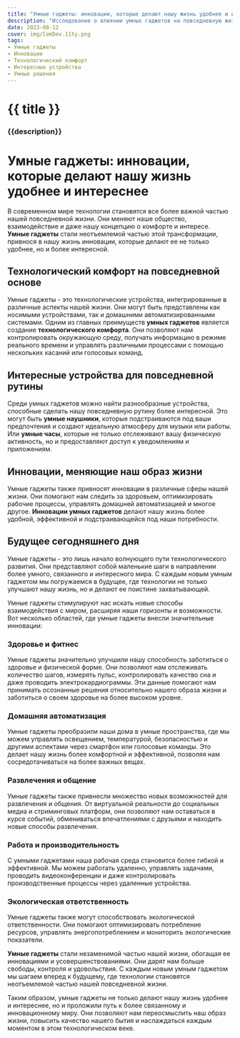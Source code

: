 ```yaml
---
title: "Умные гаджеты: инновации, которые делают нашу жизнь удобнее и интереснее"
description: "Исследование о влиянии умных гаджетов на повседневную жизнь и комфорт пользователей."
date: 2023-08-12
cover: img/ComDev.11ty.png
tags: 
- Умные гаджеты
- Инновации
- Технологический комфорт
- Интересные устройства
- Умные решения
---
```

# {{ title }}
### {{description}}

# Умные гаджеты: инновации, которые делают нашу жизнь удобнее и интереснее

В современном мире технологии становятся все более важной частью нашей повседневной жизни. Они меняют наше общество, взаимодействие и даже нашу концепцию о комфорте и интересе. **Умные гаджеты** стали неотъемлемой частью этой трансформации, привнося в нашу жизнь инновации, которые делают ее не только удобнее, но и более интересной.

## Технологический комфорт на повседневной основе

Умные гаджеты - это технологические устройства, интегрированные в различные аспекты нашей жизни. Они могут быть представлены как носимыми устройствами, так и домашними автоматизированными системами. Одним из главных преимуществ **умных гаджетов** является создание **технологического комфорта**. Они позволяют нам контролировать окружающую среду, получать информацию в режиме реального времени и управлять различными процессами с помощью нескольких касаний или голосовых команд.

## Интересные устройства для повседневной рутины

Среди умных гаджетов можно найти разнообразные устройства, способные сделать нашу повседневную рутину более интересной. Это могут быть **умные наушники**, которые подстраиваются под ваши предпочтения и создают идеальную атмосферу для музыки или работы. Или **умные часы**, которые не только отслеживают вашу физическую активность, но и предоставляют доступ к уведомлениям и приложениям.

## Инновации, меняющие наш образ жизни

Умные гаджеты также привносят инновации в различные сферы нашей жизни. Они помогают нам следить за здоровьем, оптимизировать рабочие процессы, управлять домашней автоматизацией и многое другое. **Инновации умных гаджетов** делают нашу жизнь более удобной, эффективной и подстраивающейся под наши потребности.

## Будущее сегодняшнего дня

Умные гаджеты - это лишь начало волнующего пути технологического развития. Они представляют собой маленькие шаги в направлении более умного, связанного и интересного мира. С каждым новым умным гаджетом мы погружаемся в будущее, где технологии не только улучшают нашу жизнь, но и делают ее поистине захватывающей.

Умные гаджеты стимулируют нас искать новые способы взаимодействия с миром, расширяя наши горизонты и возможности. Вот несколько областей, где умные гаджеты внесли значительные инновации:

### Здоровье и фитнес

Умные гаджеты значительно улучшили нашу способность заботиться о здоровье и физической форме. Они позволяют нам отслеживать количество шагов, измерять пульс, контролировать качество сна и даже проводить электрокардиограммы. Эти данные помогают нам принимать осознанные решения относительно нашего образа жизни и заботиться о своем здоровье на более высоком уровне.

### Домашняя автоматизация

Умные гаджеты преобразили наши дома в умные пространства, где мы можем управлять освещением, температурой, безопасностью и другими аспектами через смартфон или голосовые команды. Это делает нашу жизнь более комфортной и эффективной, позволяя нам сосредотачиваться на более важных вещах.

### Развлечения и общение

Умные гаджеты также привнесли множество новых возможностей для развлечения и общения. От виртуальной реальности до социальных медиа и стриминговых платформ, они позволяют нам оставаться в курсе событий, обмениваться впечатлениями с друзьями и находить новые способы развлечения.

### Работа и производительность

С умными гаджетами наша рабочая среда становится более гибкой и эффективной. Мы можем работать удаленно, управлять задачами, проводить видеоконференции и даже контролировать производственные процессы через удаленные устройства.

### Экологическая ответственность

Умные гаджеты также могут способствовать экологической ответственности. Они помогают оптимизировать потребление ресурсов, управлять энергопотреблением и мониторить экологические показатели.

**Умные гаджеты** стали незаменимой частью нашей жизни, обогащая ее инновациями и усовершенствованиями. Они дарят нам больше свободы, контроля и удовольствия. С каждым новым умным гаджетом мы шагаем вперед к будущему, где технологии становятся неотъемлемой частью нашей повседневной жизни.

Таким образом, умные гаджеты не только делают нашу жизнь удобнее и интереснее, но и проложили путь к более связанному и инновационному миру. Они позволяют нам переосмыслить наш образ жизни, повысить качество нашего бытия и наслаждаться каждым моментом в этом технологическом веке.

